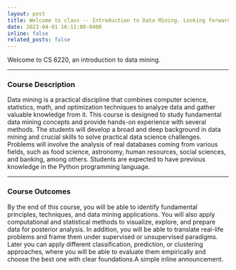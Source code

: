 ```yaml
---
layout: post
title: Welcome to class -- Introduction to Data Mining. Looking forward the semester!
date: 2023-04-01 16:11:00-0400
inline: false
related_posts: false
---
```


Welcome to CS 6220, an introduction to data mining.

***

### Course Description

Data mining is a practical discipline that combines computer science, statistics, math, and optimization techniques to analyze data and gather valuable knowledge from it. This course is designed to study fundamental data mining concepts and provide hands-on experience with several methods. The students will develop a broad and deep background in data mining and crucial skills to solve practical data science challenges. Problems will involve the analysis of real databases coming from various fields, such as food science, astronomy, human resources, social sciences, and banking, among others. Students are expected to have previous knowledge in the Python programming language.


***

### Course Outcomes

By the end of this course, you will be able to identify fundamental principles, techniques, and data mining applications. You will also apply computational and statistical methods to visualize, explore, and prepare data for posterior analysis. In addition, you will be able to translate real-life problems and frame them under supervised or unsupervised paradigms. Later you can apply different classification, prediction, or clustering approaches, where you will be able to evaluate them empirically and choose the best one with clear foundations.A simple inline announcement.

